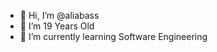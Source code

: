 - 👋 Hi, I’m @aliabass
- 👀 I’m 19 Years Old
- 🌱 I’m currently learning Software Engineering

<!---
aliabass/aliabass is a ✨ special ✨ repository because its `README.md` (this file) appears on your GitHub profile.
You can click the Preview link to take a look at your changes.
--->
